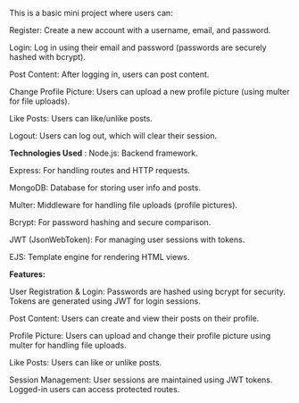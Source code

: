 This is a basic mini project where users can:

Register: Create a new account with a username, email, and password.

Login: Log in using their email and password (passwords are securely hashed with bcrypt).

Post Content: After logging in, users can post content.

Change Profile Picture: Users can upload a new profile picture (using multer for file uploads).

Like Posts: Users can like/unlike posts.

Logout: Users can log out, which will clear their session.


**Technologies Used** : 
Node.js: Backend framework.

Express: For handling routes and HTTP requests.

MongoDB: Database for storing user info and posts.

Multer: Middleware for handling file uploads (profile pictures).

Bcrypt: For password hashing and secure comparison.

JWT (JsonWebToken): For managing user sessions with tokens.

EJS: Template engine for rendering HTML views.

**Features:**

User Registration & Login:
Passwords are hashed using bcrypt for security.
Tokens are generated using JWT for login sessions.

Post Content:
Users can create and view their posts on their profile.

Profile Picture:
Users can upload and change their profile picture using multer for handling file uploads.

Like Posts:
Users can like or unlike posts.

Session Management:
User sessions are maintained using JWT tokens. Logged-in users can access protected routes.
